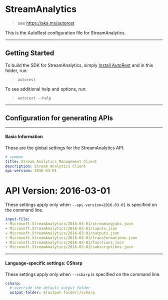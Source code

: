 # StreamAnalytics

> see https://aka.ms/autorest

This is the AutoRest configuration file for StreamAnalytics.



---
## Getting Started 
To build the SDK for StreamAnalytics, simply [Install AutoRest](https://aka.ms/autorest/install) and in this folder, run:

> `autorest`

To see additional help and options, run:

> `autorest --help`
---

## Configuration for generating APIs


---
#### Basic Information 
These are the global settings for the StreamAnalytics API.

``` yaml
# common 
title: Stream Analytics Management Client
description: Stream Analytics Client
api-version: 2016-03-01

```


# API Version: 2016-03-01

These settings apply only when `--api-version=2016-03-01` is specified on the command line.

``` yaml $(api-version) == '2016-03-01'
input-file:
- Microsoft.StreamAnalytics/2016-03-01/streamingjobs.json
- Microsoft.StreamAnalytics/2016-03-01/inputs.json
- Microsoft.StreamAnalytics/2016-03-01/outputs.json
- Microsoft.StreamAnalytics/2016-03-01/transformations.json
- Microsoft.StreamAnalytics/2016-03-01/functions.json
- Microsoft.StreamAnalytics/2016-03-01/subscriptions.json

```


---
#### Language-specific settings: CSharp

These settings apply only when `--csharp` is specified on the command line.

``` yaml $(csharp)
csharp:
  # override the default output folder
  output-folder: $(output-folder)/csharp
```

